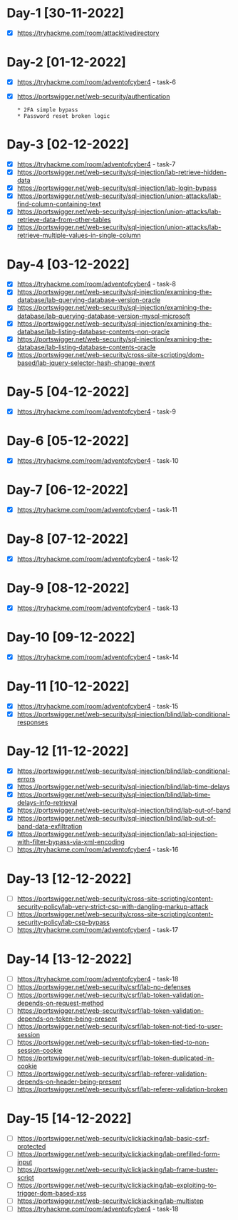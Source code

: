 # Day-1 [30-11-2022]

- [x] https://tryhackme.com/room/attacktivedirectory 

# Day-2 [01-12-2022]

- [x]  https://tryhackme.com/room/adventofcyber4 - task-6
- [x]  https://portswigger.net/web-security/authentication

       * 2FA simple bypass
       * Password reset broken logic

# Day-3 [02-12-2022]

- [x]  https://tryhackme.com/room/adventofcyber4 - task-7
- [x]  https://portswigger.net/web-security/sql-injection/lab-retrieve-hidden-data
- [x]  https://portswigger.net/web-security/sql-injection/lab-login-bypass
- [x]  https://portswigger.net/web-security/sql-injection/union-attacks/lab-find-column-containing-text
- [x]  https://portswigger.net/web-security/sql-injection/union-attacks/lab-retrieve-data-from-other-tables
- [x]  https://portswigger.net/web-security/sql-injection/union-attacks/lab-retrieve-multiple-values-in-single-column

# Day-4 [03-12-2022]

- [x]  https://tryhackme.com/room/adventofcyber4 - task-8
- [x]  https://portswigger.net/web-security/sql-injection/examining-the-database/lab-querying-database-version-oracle
- [x]  https://portswigger.net/web-security/sql-injection/examining-the-database/lab-querying-database-version-mysql-microsoft
- [x]  https://portswigger.net/web-security/sql-injection/examining-the-database/lab-listing-database-contents-non-oracle
- [x]  https://portswigger.net/web-security/sql-injection/examining-the-database/lab-listing-database-contents-oracle
- [x]  https://portswigger.net/web-security/cross-site-scripting/dom-based/lab-jquery-selector-hash-change-event

# Day-5 [04-12-2022]

- [x]  https://tryhackme.com/room/adventofcyber4 - task-9

# Day-6 [05-12-2022]

- [x]  https://tryhackme.com/room/adventofcyber4 - task-10

# Day-7 [06-12-2022]

- [x]  https://tryhackme.com/room/adventofcyber4 - task-11

# Day-8 [07-12-2022]

- [x]  https://tryhackme.com/room/adventofcyber4 - task-12

# Day-9 [08-12-2022]

- [x]  https://tryhackme.com/room/adventofcyber4 - task-13

# Day-10 [09-12-2022]

- [x]  https://tryhackme.com/room/adventofcyber4 - task-14

# Day-11 [10-12-2022]

- [x]  https://tryhackme.com/room/adventofcyber4 - task-15
- [x]  https://portswigger.net/web-security/sql-injection/blind/lab-conditional-responses

# Day-12 [11-12-2022]

- [x]  https://portswigger.net/web-security/sql-injection/blind/lab-conditional-errors
- [x]  https://portswigger.net/web-security/sql-injection/blind/lab-time-delays
- [x]  https://portswigger.net/web-security/sql-injection/blind/lab-time-delays-info-retrieval
- [x]  https://portswigger.net/web-security/sql-injection/blind/lab-out-of-band
- [x]  https://portswigger.net/web-security/sql-injection/blind/lab-out-of-band-data-exfiltration
- [x]  https://portswigger.net/web-security/sql-injection/lab-sql-injection-with-filter-bypass-via-xml-encoding
- [ ]  https://tryhackme.com/room/adventofcyber4 - task-16

# Day-13 [12-12-2022]

- [ ] https://portswigger.net/web-security/cross-site-scripting/content-security-policy/lab-very-strict-csp-with-dangling-markup-attack
- [ ] https://portswigger.net/web-security/cross-site-scripting/content-security-policy/lab-csp-bypass
- [ ] https://tryhackme.com/room/adventofcyber4 - task-17

# Day-14 [13-12-2022]

- [ ] https://tryhackme.com/room/adventofcyber4 - task-18
- [ ] https://portswigger.net/web-security/csrf/lab-no-defenses
- [ ] https://portswigger.net/web-security/csrf/lab-token-validation-depends-on-request-method
- [ ] https://portswigger.net/web-security/csrf/lab-token-validation-depends-on-token-being-present
- [ ] https://portswigger.net/web-security/csrf/lab-token-not-tied-to-user-session
- [ ] https://portswigger.net/web-security/csrf/lab-token-tied-to-non-session-cookie
- [ ] https://portswigger.net/web-security/csrf/lab-token-duplicated-in-cookie
- [ ] https://portswigger.net/web-security/csrf/lab-referer-validation-depends-on-header-being-present
- [ ] https://portswigger.net/web-security/csrf/lab-referer-validation-broken

# Day-15 [14-12-2022]
- [ ] https://portswigger.net/web-security/clickjacking/lab-basic-csrf-protected
- [ ] https://portswigger.net/web-security/clickjacking/lab-prefilled-form-input
- [ ] https://portswigger.net/web-security/clickjacking/lab-frame-buster-script
- [ ] https://portswigger.net/web-security/clickjacking/lab-exploiting-to-trigger-dom-based-xss
- [ ] https://portswigger.net/web-security/clickjacking/lab-multistep
- [ ] https://tryhackme.com/room/adventofcyber4 - task-18
